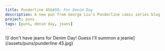 ```yaml
---
title: Punderline 45&#58; For Denim Day
description: A new pun from George Liu's Punderline comic series blog
project: puns
tags: [puns, denim day, jeans]
---
```


![I don't have jeans for Denim Day! Guess I'll summon a jeanie](/assets/puns/punderline 45.jpg)

